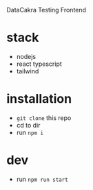 DataCakra Testing Frontend

# stack

- nodejs
- react typescript
- tailwind

# installation

- `git clone` this repo
- cd to dir
- run `npm i`

# dev

- run `npm run start`
